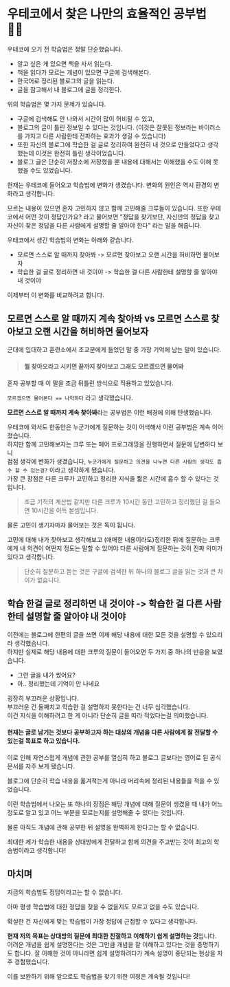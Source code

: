 # 우테코에서 찾은 나만의 효율적인 공부법 🧑‍🎓

우테코에 오기 전 학습법은 정말 단순했습니다.

* 알고 싶은 게 있으면 책을 사서 읽는다.
* 책을 읽다가 모르는 개념이 있으면 구글에 검색해본다.
* 한국어로 정리된 블로그의 글을 읽는다.
* 글을 참고해서 내 블로그에 글을 정리한다.

위의 학습법은 몇 가지 문제가 있습니다.

- 구글에 검색해도 안 나와서 시간이 많이 허비될 수 있고,
- 블로그의 글이 틀린 정보일 수 있다는 것입니다. (이것은 잘못된 정보라는 바이러스를 가지고 다른 사람한테 전파하는 효과가 생길 수 있습니다)
- 또한 자신의 블로그에 학습한 걸 글로 정리하여 완전히 내 것으로 만들었다고 생각했는데 이것은 완전히 틀린 생각이었습니다.
- 블로그 글은 단순히 저장소에 저장했을 뿐 내용에 대해서는 이해했을 수도 이해 못했을 수도 있었습니다.

현재는 우테코에 들어오고 학습법에 변화가 생겼습니다. 변화의 원인은 역시 환경의 변화라고 생각합니다.

모르는 내용이 있으면 혼자 고민하지 않고 함께 고민해줄 크루들이 있습니다. 또한 우테코에서 어떤 것이 정답인가요? 라고 물어보면 "정답을 찾기보단, 자신만의 정답을 찾고 자신이 찾은 정답을 다른 사람에게 설명할 줄 알아야 한다" 라는 말을 해줍니다.

우테코에서 생긴 학습법의 변화는 아래와 같습니다.
* 모르면 스스로 알 때까지 찾아봐 -> 모르면 찾아보고 오랜 시간을 허비하면 물어보자
* 학습한 걸 글로 정리하면 내 것이야 -> 학습한 걸 다른 사람한테 설명할 줄 알아야 내 것이야

이제부터 이 변화를 비교하려고 합니다.   
   

## 모르면 스스로 알 때까지 계속 찾아봐 vs 모르면 스스로 찾아보고 오랜 시간을 허비하면 물어보자

군대에 입대하고 훈련소에서 조교분에게 들었던 말 중 가장 기억에 남는 말이 있습니다.   
   

> #### 뭘 찾아오라고 시키면 끝까지 찾아보고 그래도 모르겠으면 물어봐

   

혼자 공부할 때 이 말을 조금 뒤틀린 방식으로 적용하고 있었습니다.   

```모르겠으면 물어본다 == 나약하다``` 라고 생각했습니다.

**모르면 스스로 알 때까지 계속 찾아봐**라는 공부법은 이런 배경에 의해 탄생했습니다.   

우테코에 와서도 한동안은 누군가에게 질문하는 것이 어색해서 이런 공부법은 계속 이어졌습니다.   
하지만 함께 고민해보자는 크루 또는 페어 프로그래밍을 진행하면서 질문에 답변하다 보니   
점점 생각에 변화가 생겼습니다, ```누군가에게 질문하고 의견을 나누면 다른 사람의 생각도 흡수 할 수 있는걸?``` 이라고 생각하게 됐습니다.   
가장 큰 장점은 다른 크루가 고민하고 정리한 지식을 짧은 시간에 흡수 할 수 있다는 것입니다.   

> 조금 기적의 계산법 같지만 다른 크루가 10시간 동안 고민하고 정리했던 걸 들으면 10시간을 이득 본셈입니다.   

물론 고민이 생기자마자 물어보는 것은 독이 됩니다.   

고민에 대해 내가 찾아보고 생각해보고 (애매한 내용이라도)정리한 뒤에 질문하는 크루에게 내 의견이 어떤지 정도는 말할 수 있어야 다른 사람에게 질문하는 것이 진짜 의미가 있다고 생각합니다.


> 단순히 질문하고 듣는 것은 구글에 검색한 뒤 하나의 블로그 글을 읽는 것과 큰 차이가 없습니다.
   
   

## 학습 한걸 글로 정리하면 내 것이야 -> 학습한 걸 다른 사람한테 설명할 줄 알아야 내 것이야

   

이전에는 블로그에 한편의 글을 쓰면 이제 해당 내용에 대한 모든 것을 설명할 수 있으리라 생각했습니다.   
하지만 실제로 해당 내용에 대한 크루의 질문이 들어오면 두 가지 중 하나의 반응을 보였습니다.   

* 그런 글을 내가 썼어요?
* 아.. 정리했는데 기억이 안 나네요

굉장히 부끄러운 상황입니다.   
부끄러운 건 둘째치고 학습한 걸 설명하지 못한다는 건 너무 심각했습니다.   
이건 지식을 이해하려고 한 게 아니라 단순히 글을 따라 적었다는걸 의미했습니다.

   

#### 현재는 글로 남기는 것보다 공부하고자 하는 대상의 개념을 다른 사람에게 잘 전달할 수 있는걸 목표로 하고 있습니다.    

   

이로 인해 자연스럽게 개념에 관한 공부를 열심히 하고 블로그 글보다는 영어로 된 공식 문서를 자주 보게 됐습니다.

블로그에 단순히 학습 내용을 옮겨적는게 아니라 머리속에 정리된 내용들을 적을 수 있었습니다.

이런 학습법에서 나오는 또 하나의 장점은 해당 개념에 대해 질문이 생겼을 때 내가 어느 정도로 알고 있고 어느 부분을 모르는지를 설명해줄 수 있다는 것입니다.

물론 아직도 개념에 관해 공부한 뒤 설명을 완벽하게 한다고는 할 수 없습니다.

최대한 제가 학습한 내용을 상대방에게 전달하고 함께 의견을 주고받는 것이 최고의 학습법이라고 생각합니다!


## 마치며
지금의 학습법도 정답이라고는 할 수 없습니다.

아마 평생 학습법에 대한 정답을 찾을 수 없을지도 모르고 없을 수도 있습니다.

확실한 건 자신에게 맞는 학습법이 가장 정답에 근접할 수 있다고 생각합니다.


**현재 저의 목표는 상대방의 질문에 최대한 친절하고 이해하기 쉽게 설명하는 것**입니다.
어려운 개념을 쉽게 설명한다는 것은 그만큼 개념을 잘 이해하고 있다는 것을 증명하기도 합니다.
잘 이해한 것이 아니라면 쉽게 설명하려다가 계속 설명이 중단되는 현상을 자주 경험했습니다.

이를 보완하기 위해 앞으로도 학습법을 찾기 위한 여정은 계속될 것입니다!
